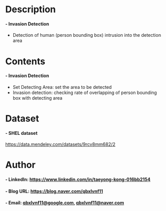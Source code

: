 Description
=============

#### - Invasion Detection
- Detection of human (person bounding box) intrusion into the detection area

Contents
=============

#### - Invasion Detection
- Set Detecting Area: set the area to be detected
- Invasion detection: checking rate of overlapping of person bounding box with detecting area 

Dataset
=============

#### - SHEL dataset

https://data.mendeley.com/datasets/9rcv8mm682/2

Author
=============

#### - LinkedIn: https://www.linkedin.com/in/taeyong-kong-016bb2154

#### - Blog URL: https://blog.naver.com/qbxlvnf11

#### - Email: qbxlvnf11@google.com, qbxlvnf11@naver.com
